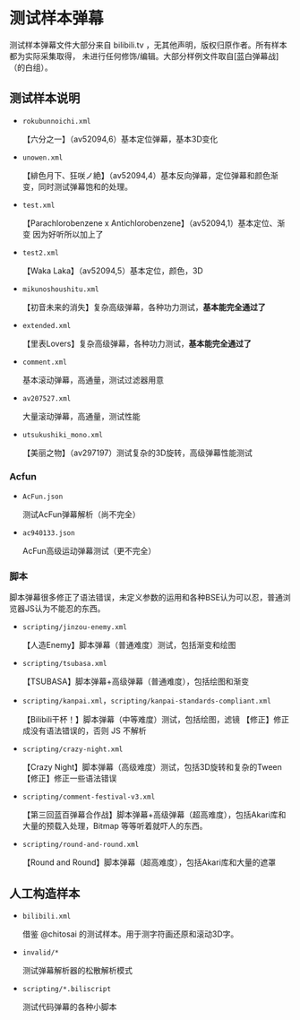 # 测试样本弹幕
测试样本弹幕文件大部分来自 bilibili.tv ，无其他声明，版权归原作者。所有样本都为实际采集取得，
未进行任何修饰/编辑。大部分样例文件取自[蓝白弹幕战]（的白组）。

## 测试样本说明
* `rokubunnoichi.xml`
    
    【六分之一】（av52094,6）基本定位弹幕，基本3D变化
    
* `unowen.xml`
    
    【緋色月下、狂咲ノ絶】（av52094,4）基本反向弹幕，定位弹幕和颜色渐变，同时测试弹幕饱和的处理。
    
* `test.xml`
    
    【Parachlorobenzene x Antichlorobenzene】（av52094,1）基本定位、渐变
     因为好听所以加上了
    
* `test2.xml`
    
    【Waka Laka】（av52094,5）基本定位，颜色，3D
    
* `mikunoshoushitu.xml`
    
    【初音未来的消失】复杂高级弹幕，各种功力测试，__基本能完全通过了__
    
* `extended.xml`
    
    【里表Lovers】复杂高级弹幕，各种功力测试，__基本能完全通过了__
    
* `comment.xml`
    
    基本滚动弹幕，高通量，测试过滤器用意
    
* `av207527.xml`
    
    大量滚动弹幕，高通量，测试性能
    
* `utsukushiki_mono.xml`
    
    【美丽之物】（av297197）测试复杂的3D旋转，高级弹幕性能测试

### Acfun
* `AcFun.json`
    
    测试AcFun弹幕解析（尚不完全）

* `ac940133.json`
    
    AcFun高级运动弹幕测试（更不完全）

### 脚本
脚本弹幕很多修正了语法错误，未定义参数的运用和各种BSE认为可以忍，普通浏览器JS认为不能忍的东西。
* `scripting/jinzou-enemy.xml`
    
    【人造Enemy】脚本弹幕（普通难度）测试，包括渐变和绘图
    
* `scripting/tsubasa.xml`
    
    【TSUBASA】脚本弹幕+高级弹幕（普通难度），包括绘图和渐变
    
* `scripting/kanpai.xml`，`scripting/kanpai-standards-compliant.xml`
    
    【Bilibili干杯！】脚本弹幕（中等难度）测试，包括绘图，滤镜
    【修正】修正成没有语法错误的，否则 JS 不解析
    
* `scripting/crazy-night.xml`
    
    【Crazy Night】脚本弹幕（高级难度）测试，包括3D旋转和复杂的Tween
    【修正】修正一些语法错误    
    
* `scripting/comment-festival-v3.xml`
    
    【第三回蓝百弹幕合作战】脚本弹幕+高级弹幕（超高难度），包括Akari库和大量的预载入处理，Bitmap
    等等听着就吓人的东西。
    
* `scripting/round-and-round.xml`
    
    【Round and Round】脚本弹幕（超高难度），包括Akari库和大量的遮罩
    

## 人工构造样本
* `bilibili.xml`
    
    借鉴 @chitosai 的测试样本。用于测字符画还原和滚动3D字。
    
* `invalid/*`
    
    测试弹幕解析器的松散解析模式
    
* `scripting/*.biliscript`
    
    测试代码弹幕的各种小脚本
